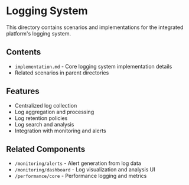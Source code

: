 # Logging System

This directory contains scenarios and implementations for the integrated platform's logging system.

## Contents

- `implementation.md` - Core logging system implementation details
- Related scenarios in parent directories

## Features

- Centralized log collection
- Log aggregation and processing
- Log retention policies
- Log search and analysis
- Integration with monitoring and alerts

## Related Components

- `/monitoring/alerts` - Alert generation from log data
- `/monitoring/dashboard` - Log visualization and analysis UI
- `/performance/core` - Performance logging and metrics

